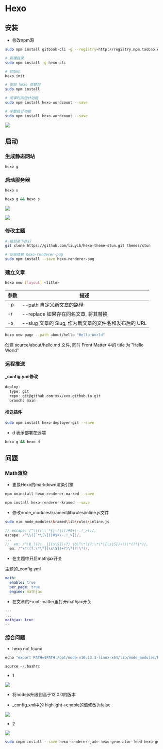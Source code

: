 <!--
 * @Description: 
 * @Version: 1.0
 * @Author: dmjcb
 * @Email:  
 * @Date: 2021-12-07 00:19:50
 * @LastEditors: dmjcb
 * @LastEditTime: 2024-07-07 02:04:04
-->

# Hexo

## 安装

- 修改npm源

```sh
sudo npm install gitbook-cli -g --registry=http://registry.npm.taobao.org 
```

```sh
# 新建目录
sudo npm install -g hexo-cli

# 初始化
hexo init

# 安装 hexo 依赖包
sudo npm install

# 阅读时间统计功能
sudo npm install hexo-wordcount --save

# 字数统计功能
sudo npm install hexo-wordcount --save
```

![](/.imgur/20211207224409.png)

## 启动

### 生成静态网站

```sh
hexo g
```

### 启动服务器

```sh
hexo s
```

```sh
hexo g && hexo s
```

![](/.imgur/2021-12-07_23-10-56.jpg)

![](/.imgur/20211207231203.jpg)

### 修改主题

```sh
# 根目录下执行
git clone https://github.com/liuyib/hexo-theme-stun.git themes/stun

# 安装依赖 hexo-renderer-pug
sudo npm install --save hexo-renderer-pug
```

### 建立文章

```sh
hexo new [layout] <title>
```

| 参数 | 描述                                                    |
| ---- | ------------------------------------------------------- |
| -p   | --path    自定义新文章的路径                            |
| -r   | --replace    如果存在同名文章, 将其替换                 |
| -s   | --slug    文章的 Slug, 作为新文章的文件名和发布后的 URL |

```sh
hexo new page --path about/hello "Hello World"
```

创建 source/about/hello.md 文件, 同时 Front Matter 中的 title 为 "Hello World"


### 远程推送

#### _config.yml修改
  
```xml
deploy:
  type: git
  repo: git@github.com:xxx/xxx.github.io.git
  branch: main
```

#### 推送插件

```sh
sudo npm install hexo-deployer-git --save
```

- d 表示部署在远端

```sh
hexo g && hexo d
```

## 问题

### Math渲染

- 更换Hexo的markdown渲染引擎

```sh
npm uninstall hexo-renderer-marked --save

npm install hexo-renderer-kramed --save
```

- 修改node_modules\kramed\lib\rules\inline.js文件

```sh
sudo vim node_modules\kramed\lib\rules\inline.js
```

```js
// escape: /^\\([\\`*{}\[\]()#$+\-.!_>])/, 
escape: /^\\([`*\[\]()#$+\-.!_>])/, 
...
//  em: /^\b_((?:__|[\s\S])+?)_\b|^\*((?:\*\*|[\s\S])+?)\*(?!\*)/, 
  em: /^\*((?:\*\*|[\s\S])+?)\*(?!\*)/, 
```

- 在主题中开启mathjax开关

主题的_config.yml

```yml
math:
  enable: true
  per_page: true
  engine: mathjax
```

- 在文章的Front-matter里打开mathjax开关

```m
---
...
mathjax: true
--
```

### 综合问题

- hexo not found

```py
echo "export PATH=$PATH:/opt/node-v16.13.1-linux-x64/lib/node_modules/hexo-cli/bin" >> ~/.bashrc

source ~/.bashrc
```

- 1

![](/.imgur/2021-12-07_23-04-41.jpg)

- 将nodejs升级到高于12.0.0的版本

- _config.xml中的 highlight->enable的值修改为false

![](/.imgur/2021-12-07_23-09-48.jpg)

- 2

![](/.imgur/20211208001031.png)

```sh
sudo cnpm install --save hexo-renderer-jade hexo-generator-feed hexo-generator-sitemap hexo-browsersync hexo-generator-archive